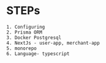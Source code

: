 # STEPs
    1. Configuring
    2. Prisma ORM
    3. Docker Postgresql
    4. NextJs - user-app, merchant-app
    5. monorepo
    6. Language- typescript